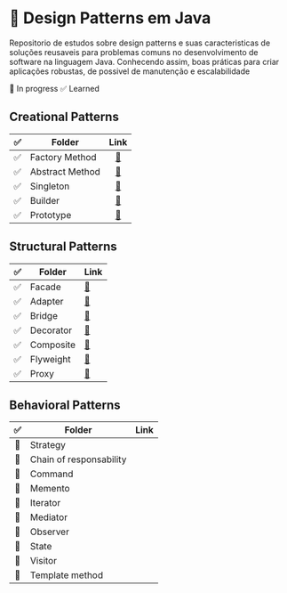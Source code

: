 # 🧩 Design Patterns em Java

Repositorio de estudos sobre design patterns e suas caracteristicas de soluções reusaveis para problemas comuns no desenvolvimento de software na linguagem Java. Conhecendo assim, boas práticas para criar aplicações robustas, de possivel de manutenção e escalabilidade

🔄️ In progress
✅ Learned

## Creational Patterns

✅  | Folder          | Link   |
:--: | ----------------|:-------:|
✅  | Factory Method  | [🔗](./src/com/alice_silva/design_patterns/creational_patterns/FactoryMethod.java)
✅  | Abstract Method | [🔗](./src/com/alice_silva/design_patterns/creational_patterns/AbstractFactory.java)
✅  | Singleton       | [🔗](./src/com/alice_silva/design_patterns/creational_patterns/Singleton.java)
✅  | Builder         | [🔗](./src/com/alice_silva/design_patterns/creational_patterns/Builder.java)
✅  | Prototype       | [🔗](./src/com/alice_silva/design_patterns/creational_patterns/Prototype.java)

## Structural Patterns


✅  | Folder          | Link |
:--: | ----------------| -----|
✅  | Facade          | [🔗](./src/com/alice_silva/design_patterns/structural_patterns/Facade.java)
✅  | Adapter         | [🔗](./src/com/alice_silva/design_patterns/structural_patterns/PaymentAdapter.java)
✅  | Bridge          | [🔗](./src/com/alice_silva/design_patterns/structural_patterns/Bridge.java)
✅  | Decorator       | [🔗](./src/com/alice_silva/design_patterns/structural_patterns/Decorator.java)
✅  | Composite       | [🔗](./src/com/alice_silva/design_patterns/structural_patterns/Composite.java)
✅  | Flyweight       | [🔗](./src/com/alice_silva/design_patterns/structural_patterns/Flyweight.java)
✅  | Proxy           | [🔗](./src/com/alice_silva/design_patterns/structural_patterns/Proxy.java)

## Behavioral Patterns


✅  | Folder                  | Link |
:--: |-------------------------|------|
🔄️  | Strategy                | 
🔄️  | Chain of responsability |
🔄️  | Command                 |
🔄️  | Memento                 |
🔄️  | Iterator                |
🔄️  | Mediator                |
🔄️  | Observer                |
🔄️  | State                   |
🔄️  | Visitor                 |
🔄️  | Template method         |
